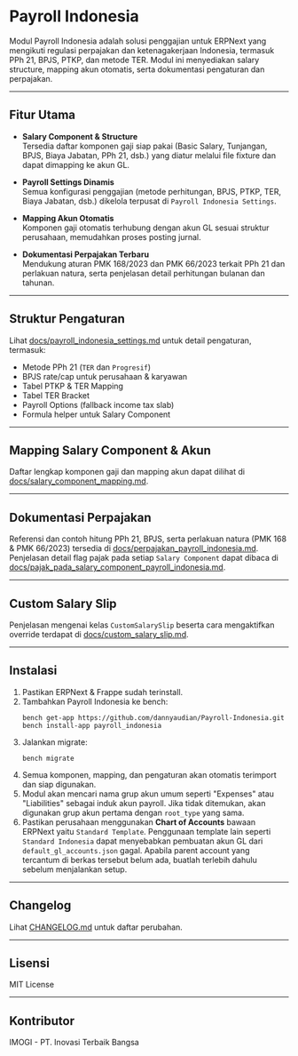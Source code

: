# Payroll Indonesia

Modul Payroll Indonesia adalah solusi penggajian untuk ERPNext yang mengikuti regulasi perpajakan dan ketenagakerjaan Indonesia, termasuk PPh 21, BPJS, PTKP, dan metode TER. Modul ini menyediakan salary structure, mapping akun otomatis, serta dokumentasi pengaturan dan perpajakan.

---

## Fitur Utama

- **Salary Component & Structure**  
  Tersedia daftar komponen gaji siap pakai (Basic Salary, Tunjangan, BPJS, Biaya Jabatan, PPh 21, dsb.) yang diatur melalui file fixture dan dapat dimapping ke akun GL.

- **Payroll Settings Dinamis**  
  Semua konfigurasi penggajian (metode perhitungan, BPJS, PTKP, TER, Biaya Jabatan, dsb.) dikelola terpusat di `Payroll Indonesia Settings`.

- **Mapping Akun Otomatis**  
  Komponen gaji otomatis terhubung dengan akun GL sesuai struktur perusahaan, memudahkan proses posting jurnal.

- **Dokumentasi Perpajakan Terbaru**  
  Mendukung aturan PMK 168/2023 dan PMK 66/2023 terkait PPh 21 dan perlakuan natura, serta penjelasan detail perhitungan bulanan dan tahunan.

---

## Struktur Pengaturan

Lihat [docs/payroll_indonesia_settings.md](docs/payroll_indonesia_settings.md) untuk detail pengaturan, termasuk:

- Metode PPh 21 (`TER` dan `Progresif`)
- BPJS rate/cap untuk perusahaan & karyawan
- Tabel PTKP & TER Mapping
- Tabel TER Bracket
- Payroll Options (fallback income tax slab)
- Formula helper untuk Salary Component

---

## Mapping Salary Component & Akun

Daftar lengkap komponen gaji dan mapping akun dapat dilihat di [docs/salary_component_mapping.md](docs/salary_component_mapping.md).

---

## Dokumentasi Perpajakan

Referensi dan contoh hitung PPh 21, BPJS, serta perlakuan natura (PMK 168 & PMK 66/2023) tersedia di [docs/perpajakan_payroll_indonesia.md](docs/perpajakan_payroll_indonesia.md).
Penjelasan detail flag pajak pada setiap `Salary Component` dapat dibaca di [docs/pajak_pada_salary_component_payroll_indonesia.md](docs/pajak_pada_salary_component_payroll_indonesia.md).

---

## Custom Salary Slip

Penjelasan mengenai kelas `CustomSalarySlip` beserta cara mengaktifkan override terdapat di [docs/custom_salary_slip.md](docs/custom_salary_slip.md).

---

## Instalasi

1. Pastikan ERPNext & Frappe sudah terinstall.
2. Tambahkan Payroll Indonesia ke bench:
   ```
   bench get-app https://github.com/dannyaudian/Payroll-Indonesia.git
   bench install-app payroll_indonesia
   ```
3. Jalankan migrate:
   ```
   bench migrate
   ```
4. Semua komponen, mapping, dan pengaturan akan otomatis terimport dan siap digunakan.
5. Modul akan mencari nama grup akun umum seperti "Expenses" atau "Liabilities" sebagai induk akun payroll. Jika tidak ditemukan, akan digunakan grup akun pertama dengan `root_type` yang sama.
6. Pastikan perusahaan menggunakan **Chart of Accounts** bawaan ERPNext yaitu `Standard Template`. Penggunaan template lain seperti `Standard Indonesia` dapat menyebabkan pembuatan akun GL dari `default_gl_accounts.json` gagal. Apabila parent account yang tercantum di berkas tersebut belum ada, buatlah terlebih dahulu sebelum menjalankan setup.

---

## Changelog

Lihat [CHANGELOG.md](CHANGELOG.md) untuk daftar perubahan.

---

## Lisensi

MIT License

---

## Kontributor

IMOGI - PT. Inovasi Terbaik Bangsa
